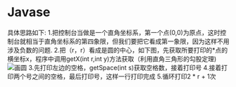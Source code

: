 # Javase
具体思路如下: 
1.把控制台当做是一个直角坐标系，第一个点(0,0)为原点，这时控制台就相当于直角坐标系的第四象限，但我们要把它看成第一象限，因为这样不用涉及负数的问题. 
2.把（r，r）看成是圆的中心，如下图，先获取所要打印的*点的横坐标x，程序中调用getX(int r,int y)方法获取（利用直角三角形的勾股定理) 
![画圆](http://img.blog.csdn.net/20150606182743311)
3.先打印左边的空格，getSpace(int s)获取空格数，接着打印号 
4.接着打印两个号之间的空格，最后打印号，这样一行打印完成 
5.循环打印2 * r + 1次
